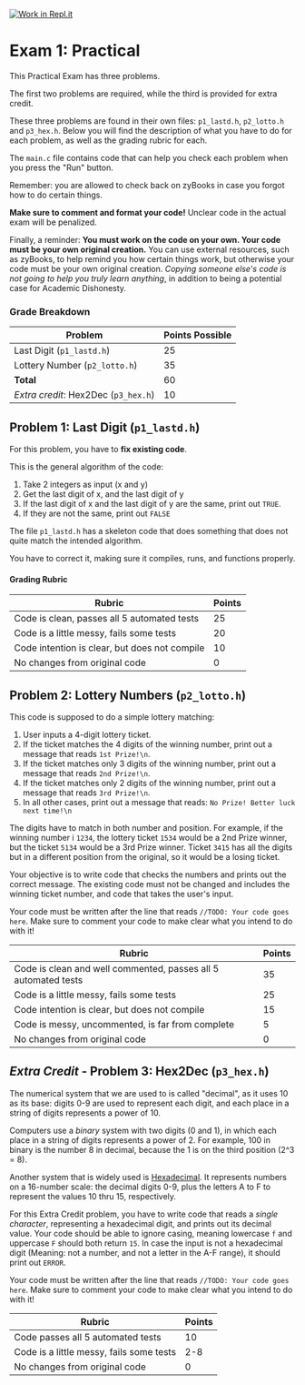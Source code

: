 [![Work in Repl.it](https://classroom.github.com/assets/work-in-replit-14baed9a392b3a25080506f3b7b6d57f295ec2978f6f33ec97e36a161684cbe9.svg)](https://classroom.github.com/online_ide?assignment_repo_id=3363512&assignment_repo_type=AssignmentRepo)
# Exam 1: Practical

This Practical Exam has three problems.

The first two problems are required, while the third is provided for extra credit.

These three problems are found in their own files: `p1_lastd.h`, `p2_lotto.h` and `p3_hex.h`. Below you will find the description of what you have to do for each problem, as well as the grading rubric for each.

The `main.c` file contains code that can help you check each problem when you press the "Run" button.

Remember: you are allowed to check back on zyBooks in case you forgot how to do certain things.

**Make sure to comment and format your code!** Unclear code in the actual exam will be penalized.

Finally, a reminder: **You must work on the code on your own. Your code must be your own original creation.** You can use external resources, such as zyBooks, to help remind you how certain things work, but otherwise your code must be your own original creation. *Copying someone else's code is not going to help you truly learn anything*, in addition to being a potential case for Academic Dishonesty.

### Grade Breakdown

Problem | Points Possible
--------|----------------
Last Digit (`p1_lastd.h`) | 25
Lottery Number (`p2_lotto.h`) | 35
**Total** | 60
*Extra credit*: Hex2Dec (`p3_hex.h`) | 10

## Problem 1: Last Digit (`p1_lastd.h`)

For this problem, you have to **fix existing code**.

This is the general algorithm of the code:

1. Take 2 integers as input (x and y)
2. Get the last digit of x, and the last digit of y
3. If the last digit of x and the last digit of y are the same, print out `TRUE`.
4. If they are not the same, print out `FALSE`

The file `p1_lastd.h` has a skeleton code that does something that does not quite match the intended algorithm.

You have to correct it, making sure it compiles, runs, and functions properly.

#### Grading Rubric

Rubric | Points
-------|--------
Code is clean, passes all 5 automated tests | 25
Code is a little messy, fails some tests | 20
Code intention is clear, but does not compile | 10
No changes from original code | 0

## Problem 2: Lottery Numbers (`p2_lotto.h`)

This code is supposed to do a simple lottery matching:

1. User inputs a 4-digit lottery ticket.
2. If the ticket matches the 4 digits of the winning number, print out a message that reads `1st Prize!\n`.
2. If the ticket matches only 3 digits of the winning number, print out a message that reads `2nd Prize!\n`.
3. If the ticket matches only 2 digits of the winning number, print out a message that reads `3rd Prize!\n`.
4. In all other cases, print out a message that reads: `No Prize! Better luck next time!\n`

The digits have to match in both number and position. For example, if the winning number i `1234`, the lottery ticket `1534` would be a 2nd Prize winner, but the ticket `5134` would be a 3rd Prize winner. Ticket `3415` has all the digits but in a different position from the original, so it would be a losing ticket.

Your objective is to write code that checks the numbers and prints out the correct message. The existing code must not be changed and includes the winning ticket number, and code that takes the user's input.

Your code must be written after the line that reads `//TODO: Your code goes here`. Make sure to comment your code to make clear what you intend to do with it!

Rubric | Points
-------|--------
Code is clean and well commented, passes all 5 automated tests | 35
Code is a little messy, fails some tests | 25
Code intention is clear, but does not compile | 15
Code is messy, uncommented, is far from complete | 5
No changes from original code | 0

## *Extra Credit* - Problem 3: Hex2Dec (`p3_hex.h`)

The numerical system that we are used to is called "decimal", as it uses 10 as its base: digits 0-9 are used to represent each digit, and each place in a string of digits represents a power of 10.

Computers use a *binary* system with two digits (0 and 1), in which each place in a string of digits represents a power of 2. For example, 100 in binary is the number 8 in decimal, because the 1 is on the third position (2^3 = 8).

Another system that is widely used is [Hexadecimal](https://simple.wikipedia.org/wiki/Hexadecimal). It represents numbers on a 16-number scale: the decimal digits 0-9, plus the letters A to F to represent the values 10 thru 15, respectively.

For this Extra Credit problem, you have to write code that reads a *single character*, representing a hexadecimal digit, and prints out its decimal value. Your code should be able to ignore casing, meaning lowercase `f` and uppercase `F` should both return `15`. In case the input is not a hexadecimal digit (Meaning: not a number, and not a letter in the A-F range), it should print out `ERROR`.

Your code must be written after the line that reads `//TODO: Your code goes here`. Make sure to comment your code to make clear what you intend to do with it!

Rubric | Points
-------|--------
Code passes all 5 automated tests | 10
Code is a little messy, fails some tests | 2-8
No changes from original code | 0
